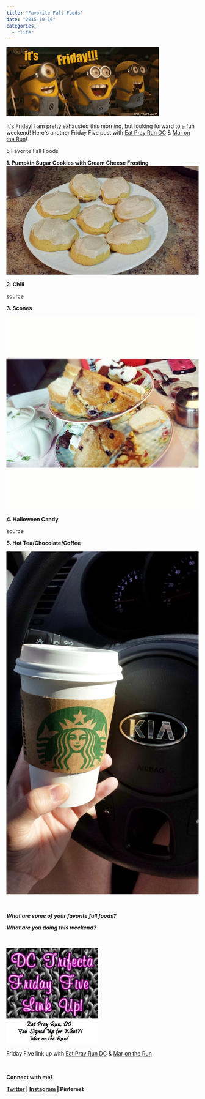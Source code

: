```yaml
---
title: "Favorite Fall Foods"
date: "2015-10-16"
categories: 
  - "life"
---
```


![](images/party-gifs-its-friday.gif)

It's Friday! I am pretty exhausted this morning, but looking forward to a fun weekend! Here's another Friday Five post with [Eat Pray Run DC](http://eatprayrundc.com/) & [Mar on the Run](http://marontherun.com/)!

5 Favorite Fall Foods

**1\. Pumpkin Sugar Cookies with Cream Cheese Frosting** ![](images/done.jpg)

**2\. Chili**

source

**3\. Scones**

[![](images/tumblr_naf8qtZWnV1qzasfoo1_1280.jpg)](https://images-blogger-opensocial.googleusercontent.com/gadgets/proxy?url=http%3A%2F%2F41.media.tumblr.com%2Fc8c10efa6f9c0e3417b1ab2c41c30fdc%2Ftumblr_naf8qtZWnV1qzasfoo1_1280.jpg&container=blogger&gadget=a&rewriteMime=image%2F*)

**4\. Halloween Candy**

source

**5\. Hot Tea/Chocolate/Coffee**

**![](images/tumblr_nbcc5zOvBo1qzasfoo1_1280.jpg)**

 

**_What are some of your favorite fall foods?_**

**_What are you doing this weekend?_**

 

![image](images/tumblr_inline_nvlds65xNr1qzz1i4_540.jpg)

Friday Five link up with [Eat Pray Run DC](http://eatprayrundc.com/) & [Mar on the Run](http://marontherun.com/)

 

**Connect with me!**

**[Twitter](http://twitter.com/kaleighcodes) | [Instagram](http://instagram.com/codebikerun) | Pinterest**
